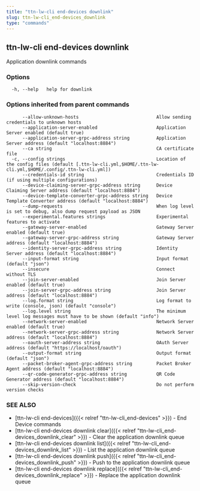 ```yaml
---
title: "ttn-lw-cli end-devices downlink"
slug: ttn-lw-cli_end-devices_downlink
type: "commands"
---
```


## ttn-lw-cli end-devices downlink

Application downlink commands

### Options

```
  -h, --help   help for downlink
```

### Options inherited from parent commands

```
      --allow-unknown-hosts                             Allow sending credentials to unknown hosts
      --application-server-enabled                      Application Server enabled (default true)
      --application-server-grpc-address string          Application Server address (default "localhost:8884")
      --ca string                                       CA certificate file
  -c, --config strings                                  Location of the config files (default [.ttn-lw-cli.yml,$HOME/.ttn-lw-cli.yml,$HOME/.config/.ttn-lw-cli.yml])
      --credentials-id string                           Credentials ID (if using multiple configurations)
      --device-claiming-server-grpc-address string      Device Claiming Server address (default "localhost:8884")
      --device-template-converter-grpc-address string   Device Template Converter address (default "localhost:8884")
      --dump-requests                                   When log level is set to debug, also dump request payload as JSON
      --experimental.features strings                   Experimental features to activate
      --gateway-server-enabled                          Gateway Server enabled (default true)
      --gateway-server-grpc-address string              Gateway Server address (default "localhost:8884")
      --identity-server-grpc-address string             Identity Server address (default "localhost:8884")
      --input-format string                             Input format (default "json")
      --insecure                                        Connect without TLS
      --join-server-enabled                             Join Server enabled (default true)
      --join-server-grpc-address string                 Join Server address (default "localhost:8884")
      --log.format string                               Log format to write (console, json) (default "console")
      --log.level string                                The minimum level log messages must have to be shown (default "info")
      --network-server-enabled                          Network Server enabled (default true)
      --network-server-grpc-address string              Network Server address (default "localhost:8884")
      --oauth-server-address string                     OAuth Server address (default "https://localhost/oauth")
      --output-format string                            Output format (default "json")
      --packet-broker-agent-grpc-address string         Packet Broker Agent address (default "localhost:8884")
      --qr-code-generator-grpc-address string           QR Code Generator address (default "localhost:8884")
      --skip-version-check                              Do not perform version checks
```

### SEE ALSO

* [ttn-lw-cli end-devices]({{< relref "ttn-lw-cli_end-devices" >}})	 - End Device commands
* [ttn-lw-cli end-devices downlink clear]({{< relref "ttn-lw-cli_end-devices_downlink_clear" >}})	 - Clear the application downlink queue
* [ttn-lw-cli end-devices downlink list]({{< relref "ttn-lw-cli_end-devices_downlink_list" >}})	 - List the application downlink queue
* [ttn-lw-cli end-devices downlink push]({{< relref "ttn-lw-cli_end-devices_downlink_push" >}})	 - Push to the application downlink queue
* [ttn-lw-cli end-devices downlink replace]({{< relref "ttn-lw-cli_end-devices_downlink_replace" >}})	 - Replace the application downlink queue

